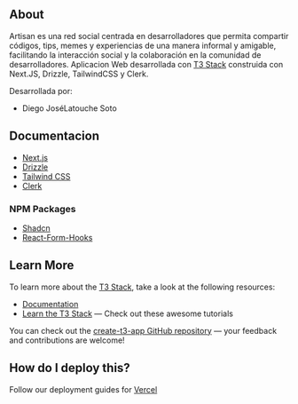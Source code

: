 ## About

Artisan es una red social centrada en desarrolladores que permita compartir códigos, tips, memes y experiencias de una manera informal y amigable, facilitando la interacción social y la colaboración en la comunidad de desarrolladores. Aplicacion Web desarrollada con [T3 Stack](https://create.t3.gg/) construida con Next.JS, Drizzle, TailwindCSS y Clerk. 

Desarrollada por:

 - Diego JoséLatouche Soto

## Documentacion

- [Next.js](https://nextjs.org)
- [Drizzle](https://orm.drizzle.team)
- [Tailwind CSS](https://tailwindcss.com)
- [Clerk](https://clerk.com/docs/quickstarts/nextjs)

### NPM Packages

- [Shadcn](https://ui.shadcn.com/)
- [React-Form-Hooks](https://react-hook-form.com/)

## Learn More

To learn more about the [T3 Stack](https://create.t3.gg/), take a look at the following resources:

- [Documentation](https://create.t3.gg/)
- [Learn the T3 Stack](https://create.t3.gg/en/faq#what-learning-resources-are-currently-available) — Check out these awesome tutorials

You can check out the [create-t3-app GitHub repository](https://github.com/t3-oss/create-t3-app) — your feedback and contributions are welcome!

## How do I deploy this?

Follow our deployment guides for [Vercel](https://create.t3.gg/en/deployment/vercel)
